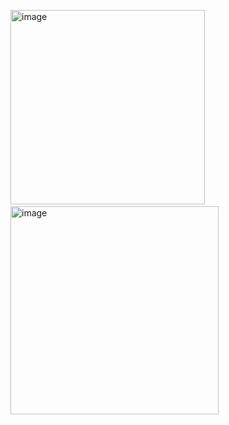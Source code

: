 ​<img width="311" alt="image" src="https://user-images.githubusercontent.com/109166596/186931384-ed1694dd-c1ae-4fbd-8cf5-529b8875bf38.png">
<img width="333" alt="image" src="https://user-images.githubusercontent.com/109166596/186931583-ff58cfd7-4b46-4668-8bc8-f2fd9defb6e7.png">
